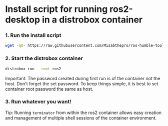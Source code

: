 # Install script for running ros2-desktop in a distrobox container

### 1. Run the install script
```sh
wget -qO- https://raw.githubusercontent.com/Misabthepro/ros-humble-toolbox/main/install | sh
```

### 2. Start the distrobox container
```sh
distrobox run --root ros2
```
Important: The password created during first run is of the container *not* the host. Don't forget the set password. To keep things simple, it is best to set container root password the same as host.

### 3. Run whatever you want!
Tip: Running `terminator` from within the ros2 container allows easy creation and management of multiple shell sessions of the container environment.
